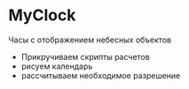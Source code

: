 # MyClock
Часы с отображением небесных объектов

* Прикручиваем скрипты расчетов
* рисуем календарь
* рассчитываем необходимое разрешение
